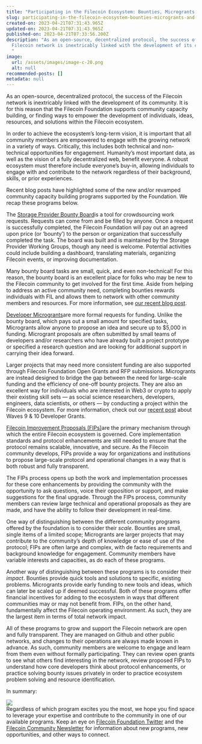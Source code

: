 ```yaml
---
title: "Participating in the Filecoin Ecosystem: Bounties, Microgrants, and FIPs"
slug: participating-in-the-filecoin-ecosystem-bounties-microgrants-and-fips
created-on: 2023-04-21T07:31:43.965Z
updated-on: 2023-04-21T07:31:43.965Z
published-on: 2023-04-21T07:33:56.200Z
description: "As an open-source, decentralized protocol, the success of the
  Filecoin network is inextricably linked with the development of its community.
  "
image:
  url: /assets/images/image-c-20.png
  alt: null
recommended-posts: []
metadata: null
---
```


As an open-source, decentralized protocol, the success of the Filecoin network is inextricably linked with the development of its community. It is for this reason that the Filecoin Foundation supports community capacity building, or finding ways to empower the development of individuals, ideas, resources, and solutions within the Filecoin ecosystem.

In order to achieve the ecosystem’s long-term vision, it is important that all community members are empowered to engage with the growing network in a variety of ways. Critically, this includes both technical and non-technical opportunities for engagement. Humanity’s most important data, as well as the vision of a fully decentralized web, benefit everyone. A robust ecosystem must therefore include everyone’s buy-in, allowing individuals to engage with and contribute to the network regardless of their background, skills, or prior experiences.

Recent blog posts have highlighted some of the new and/or revamped community capacity building programs supported by the Foundation. We recap these programs below.

The [Storage Provider Bounty Board](https://github.com/filecoin-project/community/projects/1)is a tool for crowdsourcing work requests. Requests can come from and be filled by anyone. Once a request is successfully completed, the Filecoin Foundation will pay out an agreed upon price (or ‘bounty’) to the person or organization that successfully completed the task. The board was built and is maintained by the Storage Provider Working Groups, though any need is welcome. Potential activities could include building a dashboard, translating materials, organizing Filecoin events, or improving documentation.

Many bounty board tasks are small, quick, and even non-technical! For this reason, the bounty board is an excellent place for folks who may be new to the Filecoin community to get involved for the first time. Aside from helping to address an active community need, completing bounties rewards individuals with FIL and allows them to network with other community members and resources. For more information, see [our recent blog post](https://filecoinfoundation.medium.com/introducing-the-storage-provider-bounty-board-b98eace44dd0).

[Developer Microgrants](https://github.com/filecoin-project/devgrants)are more formal requests for funding. Unlike the bounty board, which pays out a small amount for specified tasks, Microgrants allow anyone to propose an idea and secure up to $5,000 in funding. Microgrant proposals are often submitted by small teams of developers and/or researchers who have already built a project prototype or specified a research question and are looking for additional support in carrying their idea forward.

Larger projects that may need more consistent funding are also supported through Filecoin Foundation Open Grants and RFP submissions. Microgrants are instead designed to bridge the gap between the need for large-scale funding and the efficiency of one-off bounty projects. They are also an excellent way for individuals who are interested in Web3 or crypto to apply their existing skill sets — as social science researchers, developers, engineers, data scientists, or others — by conducting a project within the Filecoin ecosystem. For more information, check out our [recent post](https://filecoinfoundation.medium.com/new-wave-9-developer-grant-recipients-d3f92868ba1f) about Waves 9 & 10 Developer Grants.

[Filecoin Improvement Proposals (FIPs)](https://github.com/filecoin-project/FIPs)are the primary mechanism through which the entire Filecoin ecosystem is governed. Core implementation standards and protocol enhancements are still needed to ensure that the protocol remains scalable, innovative, and secure. As the Filecoin community develops, FIPs provide a way for organizations and institutions to propose large-scale protocol and operational changes in a way that is both robust and fully transparent.

The FIPs process opens up both the work and implementation processes for these core enhancements by providing the community with the opportunity to ask questions, voice their opposition or support, and make suggestions for the final upgrade. Through the FIPs process, community members can review large technical and operational proposals as they are made, and have the ability to follow their development in real-time.

One way of distinguishing between the different community programs offered by the foundation is to consider their _scale_. Bounties are small, single items of a limited scope; Microgrants are larger projects that may contribute to the community’s depth of knowledge or ease of use of the protocol; FIPs are often large and complex, with de facto requirements and background knowledge for engagement. Community members have variable interests and capacities, as do each of these programs.

Another way of distinguishing between these programs is to consider their _impact_. Bounties provide quick tools and solutions to specific, existing problems. Microgrants provide early funding to new tools and ideas, which can later be scaled up if deemed successful. Both of these programs offer financial incentives for adding to the ecosystem in ways that different communities may or may not benefit from. FIPs, on the other hand, fundamentally affect the Filecoin operating environment. As such, they are the largest item in terms of total network impact.

All of these programs to grow and support the Filecoin network are open and fully transparent. They are managed on Github and other public networks, and changes to their operations are always made known in advance. As such, community members are welcome to engage and learn from them even without formally participating. They can review open grants to see what others find interesting in the network, review proposed FIPs to understand how core developers think about protocol enhancements, or practice solving bounty issues privately in order to practice ecosystem problem solving and resource identification.

In summary:

![](/assets/images/643e68b74c24b9bbcc6ff4ef_1-qp5u_ymqnh7e1mxutnsmka.png)\
Regardless of which program excites you the most, we hope you find space to leverage your expertise and contribute to the community in one of our available programs. Keep an eye on [Filecoin Foundation Twitter](https://twitter.com/FilFoundation) and the [Filecoin Community Newsletter](https://mailchi.mp/filecoin.io/filecoin-news-issue-66114?e=40a083d0cb) for information about new programs, new opportunities, and other ways to connect.
